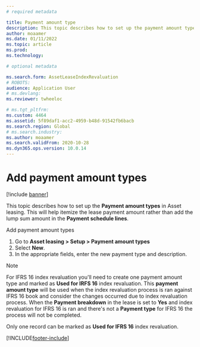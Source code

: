 ```yaml
---
# required metadata

title: Payment amount type
description: This topic describes how to set up the payment amount types in Asset leasing.
author: moaamer
ms.date: 01/11/2022
ms.topic: article
ms.prod: 
ms.technology: 

# optional metadata

ms.search.form: AssetLeaseIndexRevaluation
# ROBOTS: 
audience: Application User
# ms.devlang: 
ms.reviewer: twheeloc

# ms.tgt_pltfrm: 
ms.custom: 4464
ms.assetid: 5f89daf1-acc2-4959-b48d-91542fb6bacb
ms.search.region: Global
# ms.search.industry: 
ms.author: moaamer
ms.search.validFrom: 2020-10-28
ms.dyn365.ops.version: 10.0.14
---
```


# Add payment amount types

[!include [banner](../includes/banner.md)]

This topic describes how to set up the **Payment amount types** in Asset leasing. This will help itemize the lease payment amount rather than add the lump sum amount 
in the **Payment schedule lines**.

Add payment amount types
1. Go to **Asset leasing > Setup > Payment amount types**
2. Select **New**.
3. In the appropriate fields, enter the new payment type and description.

> [!NOTE]
> For IFRS 16 index revaluation you'll need to create one payment amount type and marked as **Used for IRFS 16** index revaluation. This **payment amount type** will be used 
> when the index revaluation process is ran against IFRS 16 book and consider the changes occurred due to index revaluation process. 
> When the **Payment breakdown** in the lease is set to **Yes** and index revaluation for IFRS 16 is ran and there's not a **Payment type** for IFRS 16 the process will 
> not be completed. 

Only one record can be marked as **Used for IFRS 16** index revaluation.

[!INCLUDE[footer-include](../../includes/footer-banner.md)]


